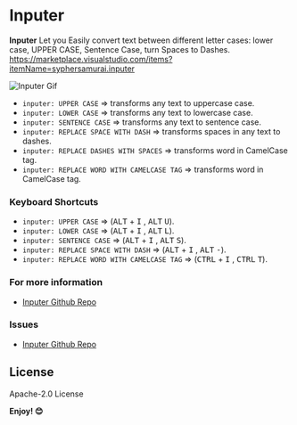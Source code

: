 # Inputer

**Inputer** Let you Easily convert text between different letter cases: lower case, UPPER CASE, Sentence Case, turn Spaces to Dashes.
https://marketplace.visualstudio.com/items?itemName=syphersamurai.inputer

![Inputer Gif](https://syphersamurai.github.io/inputer/images/Screenshots/inputer.gif)


- `inputer: UPPER CASE` => transforms any text to uppercase case.
- `inputer: LOWER CASE` => transforms any text to lowercase case.
- `inputer: SENTENCE CASE` => transforms any text to sentence case.
- `inputer: REPLACE SPACE WITH DASH` => transforms spaces in any text to dashes.
- `inputer: REPLACE DASHES WITH SPACES` => transforms word in CamelCase tag.
- `inputer: REPLACE WORD WITH CAMELCASE TAG` => transforms word in CamelCase tag.

### Keyboard Shortcuts

- `inputer: UPPER CASE` => (<kbd>ALT</kbd> + <kbd>I</kbd> , <kbd>ALT</kbd> <kbd>U</kbd>).
- `inputer: LOWER CASE` => (<kbd>ALT</kbd> + <kbd>I</kbd> , <kbd>ALT</kbd> <kbd>L</kbd>).
- `inputer: SENTENCE CASE` => (<kbd>ALT</kbd> + <kbd>I</kbd> , <kbd>ALT</kbd> <kbd>S</kbd>).
- `inputer: REPLACE SPACE WITH DASH` => (<kbd>ALT</kbd> + <kbd>I</kbd> , <kbd>ALT</kbd> <kbd>-</kbd>).
- `inputer: REPLACE WORD WITH CAMELCASE TAG` => (<kbd>CTRL</kbd> + <kbd>I</kbd> , <kbd>CTRL</kbd> <kbd>T</kbd>).

### For more information

- [Inputer Github Repo](https://github.com/syphersamurai/inputer)

### Issues

- [Inputer Github Repo](https://github.com/syphersamurai/inputer/issues)

## License

Apache-2.0 License

**Enjoy! 😊**
